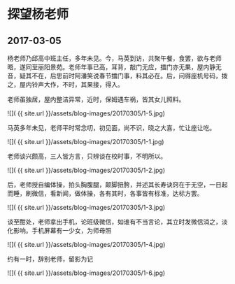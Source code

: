 探望杨老师
========================

2017-03-05
------------------------

杨老师乃邱高中班主任，多年未见。今，马英到访，共聚午餐，食罢，欲与老师晤，遂同至丽阳景苑。老师年事已高，耳背，敲门无应，擂门亦无果，屋内静无音，疑其不在，后思前时阿潘笑说春节擂门事，料其必在。后，问得座机号码，拨之，屋内铃声大作，不时，其果接，得入。

老师虽独居，屋内整洁异常，近时，保姆遇车祸，皆其女儿照料。

![]( {{ site.url }}/assets/blog-images/20170305/1-5.jpg)

马英多年未见，老师平时常念叨，初见面，尚不识，晓之大喜，忙让座让吃。

![]( {{ site.url }}/assets/blog-images/20170305/1-1.jpg)

老师谈兴颇高，三人皆方言，只辨谈在校时事，不明所以。

![]( {{ site.url }}/assets/blog-images/20170305/1-2.jpg)

后，老师授自编体操，拍头胸腹腿，颠脚扭胯，并述其长寿诀窍在于无空，一日起而睡，刷微信，看新闻，做体操，各有其时，各事皆有标准，达标方罢。

![]( {{ site.url }}/assets/blog-images/20170305/1-3.jpg)

谈至酣处，老师拿出手机，论班级微信，如谁有不当言论，其立时发微信消之，淡化影响。手机屏幕有一少女，为师母照

![]( {{ site.url }}/assets/blog-images/20170305/1-4.jpg)

约有一时，辞别老师，留影为记

![]( {{ site.url }}/assets/blog-images/20170305/1-6.jpg)